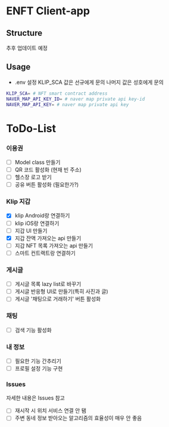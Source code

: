 # ENFT Client-app

## Structure

추후 업데이트 예정

## Usage

- .env 설정
  KLIP_SCA 값은 선규에게 문의
  나머지 값은 성호에게 문의

```sh
KLIP_SCA= # NFT smart contract address
NAVER_MAP_API_KEY_ID= # naver map private api key-id 
NAVER_MAP_API_KEY= # naver map private api key
```

# ToDo-List

### 이용권
- [ ] Model class 만들기
- [ ] QR 코드 활성화 (현재 빈 주소)
- [ ] 헬스장 로고 받기
- [ ] 공유 버튼 활성화 (필요한가?)

### Klip 지갑
- [x] klip Android랑 연결하기
- [ ] klip iOS랑 연결하기
- [ ] 지갑 UI 만들기
- [x] 지갑 잔액 가져오는 api 만들기
- [ ] 지갑 NFT 목록 가져오는 api 만들기
- [ ] 스마트 컨트랙트랑 연결하기

### 게시글
- [ ] 게시글 목록 lazy list로 바꾸기
- [ ] 게시글 반응형 UI로 만들기(특히 사진과 글)
- [ ] 게시글 '채팅으로 거래하기' 버튼 활성화

### 채팅  
- [ ] 검색 기능 활성화

### 내 정보
- [ ] 필요한 기능 간추리기
- [ ] 프로필 설정 기능 구현

### Issues

자세한 내용은 Issues 참고

- [ ] 재시작 시 위치 서비스 연결 안 됌
- [ ] 주변 동네 정보 받아오는 알고리즘의 효율성이 매우 안 좋음
